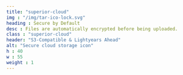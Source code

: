 ```yaml
---
title: "superior-cloud"
img : "/img/tar-ico-lock.svg"
heading : Secure by Default
desc : Files are automatically encrypted before being uploaded.
class : "superior-cloud"
header: "S3-Compatible & Lightyears Ahead"
alt: "Secure cloud storage icon"
h : 40
w : 55
weight : 1
---
```

